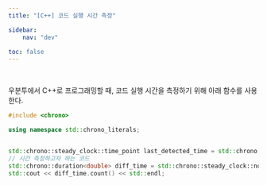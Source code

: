 ```yaml
---
title: "[C++] 코드 실행 시간 측정"

sidebar:
    nav: "dev"

toc: false
---
```


<br/>


우분투에서 C++로 프로그래밍할 때, 코드 실행 시간을 측정하기 위해 아래 함수를 사용한다.

```cpp
#include <chrono>

using namespace std::chrono_literals;


std::chrono::steady_clock::time_point last_detected_time = std::chrono::steady_clock::now();
// 시간 측정하고자 하는 코드
std::chrono::duration<double> diff_time = std::chrono::steady_clock::now() - last_detected_time;
std::cout << diff_time.count() << std::endl;
```




<br/>


